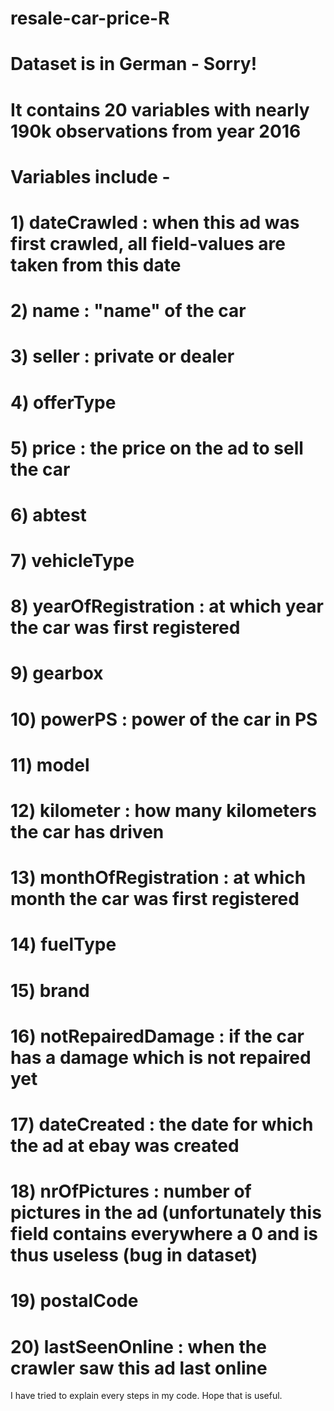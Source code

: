 # resale-car-price-R
# Dataset is in German - Sorry!
# It contains 20 variables with nearly 190k observations from year 2016
# Variables include - 
# 1) dateCrawled : when this ad was first crawled, all field-values are taken from this date
# 2) name : "name" of the car
# 3) seller : private or dealer
# 4) offerType
# 5) price : the price on the ad to sell the car
# 6) abtest
# 7) vehicleType
# 8) yearOfRegistration : at which year the car was first registered
# 9) gearbox
# 10) powerPS : power of the car in PS
# 11) model
# 12) kilometer : how many kilometers the car has driven
# 13) monthOfRegistration : at which month the car was first registered
# 14) fuelType
# 15) brand
# 16) notRepairedDamage : if the car has a damage which is not repaired yet
# 17) dateCreated : the date for which the ad at ebay was created
# 18) nrOfPictures : number of pictures in the ad (unfortunately this field contains everywhere a 0 and is thus useless (bug in dataset)
# 19) postalCode
# 20) lastSeenOnline : when the crawler saw this ad last online

I have tried to explain every steps in my code. Hope that is useful.
